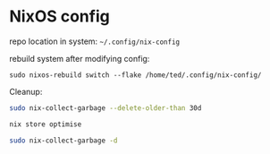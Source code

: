 # NixOS config

repo location in system: `~/.config/nix-config`

rebuild system after modifying config:

`sudo nixos-rebuild switch --flake /home/ted/.config/nix-config/`

Cleanup:

```bash
sudo nix-collect-garbage --delete-older-than 30d

nix store optimise

sudo nix-collect-garbage -d
```
